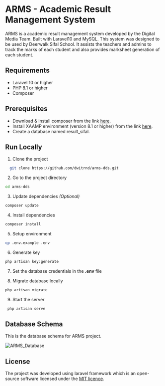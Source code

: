 # ARMS - Academic Result Management System

ARMS is a academic result management system developed by the Digital Media Team. Built with Laravel10 and MySQL. This system was designed to be used by Deerwalk Sifal School. It assists the teachers and admins to track the marks of each student and
also provides marksheet generation of each student.


## Requirements
- Laravel 10 or higher
- PHP 8.1 or higher
- Composer
## Prerequisites
- Download & install composer from the link [here](https://getcomposer.org/download/).
- Install XAAMP environment (version 8.1 or higher) from the link [here](https://www.apachefriends.org/download.html).
- Create a database named result_sifal.  


## Run Locally

1. Clone the project

```bash
  git clone https://github.com/dwitrnd/arms-dds.git
```

2. Go to the project directory

```bash
cd arms-dds
```
3. Update dependencies *(Optional)*
```bash
composer update
```

4. Install dependencies

```bash
composer install
```
5. Setup environment
```bash
cp .env.example .env
```
6. Generate key
```bash
php artisan key:generate
```

7. Set the database credentials in the **.env** file 


8. Migrate database locally
```bash
php artisan migrate
```

9. Start the server

```bash
 php artisan serve
```

## Database Schema
This is the database schema for ARMS project.

![ARMS_Database](https://github.com/dwitrnd/result_sifal/assets/103591323/bbe5a3b4-6761-4a68-b943-5063f9f67ccb)


## License

The project was developed using laravel framework which is an open-source software licensed under the [MIT licence](https://choosealicense.com/licenses/mit/).
